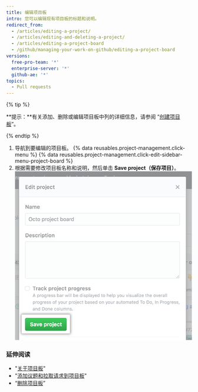 ```yaml
---
title: 编辑项目板
intro: 您可以编辑现有项目板的标题和说明。
redirect_from:
  - /articles/editing-a-project/
  - /articles/editing-and-deleting-a-project/
  - /articles/editing-a-project-board
  - /github/managing-your-work-on-github/editing-a-project-board
versions:
  free-pro-team: '*'
  enterprise-server: '*'
  github-ae: '*'
topics:
  - Pull requests
---
```

{% tip %}

**提示：**有关添加、删除或编辑项目板中列的详细信息，请参阅 “[创建项目板](/articles/creating-a-project-board)”。

{% endtip %}

1. 导航到要编辑的项目板。
{% data reusables.project-management.click-menu %}
{% data reusables.project-management.click-edit-sidebar-menu-project-board %}
4. 根据需要修改项目板名称和说明，然后单击 **Save project（保存项目）**。 ![带有项目板名称和说明的字段，以及保存项目按钮](/assets/images/help/projects/edit-project-board-save-button.png)

### 延伸阅读

- "[关于项目板](/articles/about-project-boards)"
- "[添加议题和拉取请求到项目板](/articles/adding-issues-and-pull-requests-to-a-project-board)"
- “[删除项目板](/articles/deleting-a-project-board)”
